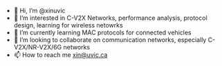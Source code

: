 - 👋 Hi, I’m @xinuvic
- 👀 I’m interested in C-V2X Networks, performance analysis, protocol design, learning for wireless netowrks
- 🌱 I’m currently learning MAC protocols for connected vehicles
- 💞️ I’m looking to collaborate on communication networks, especially C-V2X/NR-V2X/6G networks
- 📫 How to reach me xin@uvic.ca

<!---
xinuvic/xinuvic is a ✨ special ✨ repository because its `README.md` (this file) appears on your GitHub profile.
You can click the Preview link to take a look at your changes.
--->
